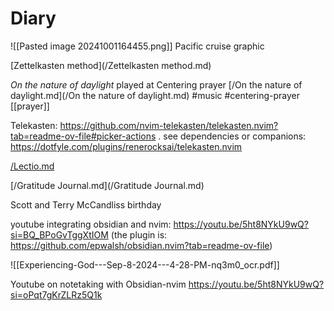 # Diary
![[Pasted image 20241001164455.png]] Pacific cruise graphic

[Zettelkasten method](/Zettelkasten method.md)

*On the nature of daylight* played at Centering prayer [/On the nature of daylight.md](/On the nature of daylight.md) #music #centering-prayer [[prayer]]

Telekasten: <https://github.com/nvim-telekasten/telekasten.nvim?tab=readme-ov-file#picker-actions> .
see dependencies or companions: <https://dotfyle.com/plugins/renerocksai/telekasten.nvim>

[/Lectio.md](/Lectio.md)

[/Gratitude Journal.md](/Gratitude Journal.md)

Scott and Terry McCandliss birthday

youtube integrating obsidian and nvim: <https://youtu.be/5ht8NYkU9wQ?si=BQ_BPoGvTggXtIOM> (the plugin is: <https://github.com/epwalsh/obsidian.nvim?tab=readme-ov-file>)

![[Experiencing-God---Sep-8-2024---4-28-PM-nq3m0_ocr.pdf]]

Youtube on notetaking with Obsidian-nvim <https://youtu.be/5ht8NYkU9wQ?si=oPqt7gKrZLRz5Q1k>
